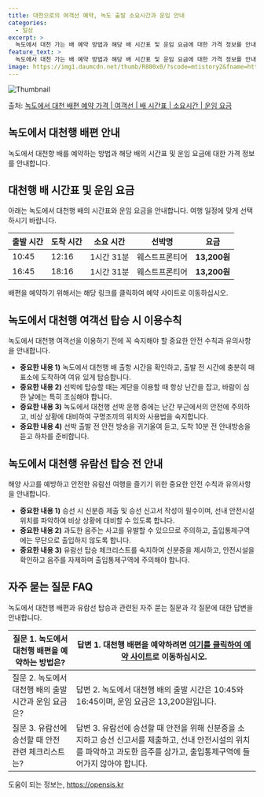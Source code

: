 ```yaml
---
title: 대천으로의 여객선 예약, 녹도 출발 소요시간과 운임 안내
categories:
  - 일상
excerpt: >
  녹도에서 대천 가는 배 예약 방법과 해당 배 시간표 및 운임 요금에 대한 가격 정보를 안내 드리겠습니다. 안전하고 재밋는 대천행 여행을 위해 아래 정보 참고하시기 바랍니다. 대천행 배편 예약하기 👈 클릭녹도에서 대천행 배 시간표출발 시간도착 시간소요 시간선박명요금10:4512:161시간 31분웨스트프론티어13,200원16:4518:161시간 31분웨스트프론티어13,200원대천행 배편 예약하기 👈 클릭녹도에서 대천행 여객선 탑승 시 이용수칙녹도에서 대천행 배를 이용하는 고객을 위한 안전 수칙과 유의사항을 소개합니다. 여객선을 안전하게 이용하기 위해 꼭 숙지해주세요. 중요한 내용 1) 녹도에서 대천행 배 출항 시간을 확인하고, 출발 전 시간에 충분히 매표소에 도착하여 여유 있게 탑승합니다. 중요한 내용 2)..
feature_text: >
  녹도에서 대천 가는 배 예약 방법과 해당 배 시간표 및 운임 요금에 대한 가격 정보를 안내 드리겠습니다. 안전하고 재밋는 대천행 여행을 위해 아래 정보 참고하시기 바랍니다. 대천행 배편 예약하기 👈 클릭녹도에서 대천행 배 시간표출발 시간도착 시간소요 시간선박명요금10:4512:161시간 31분웨스트프론티어13,200원16:4518:161시간 31분웨스트프론티어13,200원대천행 배편 예약하기 👈 클릭녹도에서 대천행 여객선 탑승 시 이용수칙녹도에서 대천행 배를 이용하는 고객을 위한 안전 수칙과 유의사항을 소개합니다. 여객선을 안전하게 이용하기 위해 꼭 숙지해주세요. 중요한 내용 1) 녹도에서 대천행 배 출항 시간을 확인하고, 출발 전 시간에 충분히 매표소에 도착하여 여유 있게 탑승합니다. 중요한 내용 2)..
image: https://img1.daumcdn.net/thumb/R800x0/?scode=mtistory2&fname=https%3A%2F%2Fblog.kakaocdn.net%2Fdn%2FbI1KS1%2FbtsHDMY2B4x%2Fqt2N33iG6LtJFoR0DpCGCK%2Fimg.webp
---
```


![Thumbnail](https://img1.daumcdn.net/thumb/R800x0/?scode=mtistory2&fname=https%3A%2F%2Fblog.kakaocdn.net%2Fdn%2FbI1KS1%2FbtsHDMY2B4x%2Fqt2N33iG6LtJFoR0DpCGCK%2Fimg.webp)

<p>출처: <a href="https://opensis.kr/entry/%EB%85%B9%EB%8F%84%EC%97%90%EC%84%9C-%EB%8C%80%EC%B2%9C-%EB%B0%B0%ED%8E%B8-%EC%98%88%EC%95%BD-%EA%B0%80%EA%B2%A9-%EC%97%AC%EA%B0%9D%EC%84%A0-%EB%B0%B0-%EC%8B%9C%EA%B0%84%ED%91%9C-%EC%86%8C%EC%9A%94%EC%8B%9C%EA%B0%84-%EC%9A%B4%EC%9E%84-%EC%9A%94%EA%B8%88" rel="dofollow">녹도에서 대천 배편 예약 가격 | 여객선 | 배 시간표 | 소요시간 | 운임 요금</a> </p>

## 녹도에서 대천행 배편 안내

녹도에서 대천향 배를 예약하는 방법과 해당 배의 시간표 및 운임 요금에 대한 가격 정보를 안내합니다.

## 대천행 배 시간표 및 운임 요금

아래는 녹도에서 대천행 배의 시간표와 운임 요금을 안내합니다. 여행 일정에 맞게 선택하시기 바랍니다.

출발 시간 | 도착 시간 | 소요 시간 | 선박명 | 요금  
---|---|---|---|---  
10:45 | 12:16 | 1시간 31분 | 웨스트프론티어 | **13,200원**  
16:45 | 18:16 | 1시간 31분 | 웨스트프론티어 | **13,200원**  
  
배편을 예약하기 위해서는 해당 링크를 클릭하여 예약 사이트로 이동하십시오.

## 녹도에서 대천행 여객선 탑승 시 이용수칙

녹도에서 대천행 여객선을 이용하기 전에 꼭 숙지해야 할 중요한 안전 수칙과 유의사항을 안내합니다.

  * **중요한 내용 1)** 녹도에서 대천행 배 출항 시간을 확인하고, 출발 전 시간에 충분히 매표소에 도착하여 여유 있게 탑승합니다.
  * **중요한 내용 2)** 선박에 탑승할 때는 계단을 이용할 때 항상 난간을 잡고, 바람이 심한 날에는 특히 조심해야 합니다.
  * **중요한 내용 3)** 녹도에서 대천행 선박 운행 중에는 난간 부근에서의 안전에 주의하고, 비상 상황에 대비하여 구명조끼의 위치와 사용법을 숙지합니다.
  * **중요한 내용 4)** 선박 출발 전 안전 방송을 귀기울여 듣고, 도착 10분 전 안내방송을 듣고 하차를 준비합니다.

## 녹도에서 대천행 유람선 탑승 전 안내

해양 사고를 예방하고 안전한 유람선 여행을 즐기기 위한 중요한 안전 수칙과 유의사항을 안내합니다.

  * **중요한 내용 1)** 승선 시 신분증 제출 및 승선 신고서 작성이 필수이며, 선내 안전시설 위치를 파악하여 비상 상황에 대비할 수 있도록 합니다.
  * **중요한 내용 2)** 과도한 음주는 사고를 유발할 수 있으므로 주의하고, 출입통제구역에는 무단으로 출입하지 않도록 합니다.
  * **중요한 내용 3)** 유람선 탑승 체크리스트를 숙지하여 신분증을 제시하고, 안전시설을 확인하고 음주를 자제하며 출입통제구역에 주의해야 합니다.

## 자주 묻는 질문 FAQ

녹도에서 대천행 배편과 유람선 탑승과 관련된 자주 묻는 질문과 각 질문에 대한 답변을 안내합니다.

질문 1. 녹도에서 대천행 배편을 예약하는 방법은? | 답변 1. 대천행 배편을 예약하려면 [여기를 클릭하여 예약 사이트](https://opensis.kr/entry/%EB%85%B9%EB%8F%84%EC%97%90%EC%84%9C-%EB%8C%80%EC%B2%9C-%EB%B0%B0%ED%8E%B8-%EC%98%88%EC%95%BD-%EA%B0%80%EA%B2%A9-%EC%97%AC%EA%B0%9D%EC%84%A0-%EB%B0%B0-%EC%8B%9C%EA%B0%84%ED%91%9C-%EC%86%8C%EC%9A%94%EC%8B%9C%EA%B0%84-%EC%9A%B4%EC%9E%84-%EC%9A%94%EA%B8%88)로 이동하십시오.  
---|---  
질문 2. 녹도에서 대천행 배의 출발 시간과 운임 요금은? | 답변 2. 녹도에서 대천행 배의 출발 시간은 10:45와 16:45이며, 운임 요금은 13,200원입니다.  
질문 3. 유람선에 승선할 때 안전 관련 체크리스트는? | 답변 3. 유람선에 승선할 때 안전을 위해 신분증을 소지하고 승선 신고서를 제출하고, 선내 안전시설의 위치를 파악하고 과도한 음주를 삼가고, 출입통제구역에 들어가지 않아야 합니다.

 

도움이 되는 정보는, <a href="https://opensis.kr" rel="dofollow">https://opensis.kr</a>


